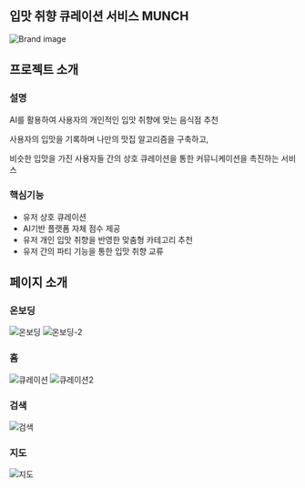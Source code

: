 ## 입맛 취향 큐레이션 서비스 MUNCH
![Brand image](https://github.com/vlmbuyd/MUNCH/assets/157789110/20f2959a-c3e0-413d-a7ef-2e27796a5ede)


## 프로젝트 소개

### 설명
AI를 활용하여 사용자의 개인적인 입맛 취향에 맞는 음식점 추천


사용자의 입맛을 기록하며 나만의 맛집 알고리즘을 구축하고,


비슷한 입맛을 가진 사용자들 간의 상호 큐레이션을 통한 커뮤니케이션을 촉진하는 서비스


### 핵심기능
+ 유저 상호 큐레이션
+ AI기반 플랫폼 자체 점수 제공
+ 유저 개인 입맛 취향을 반영한 맞춤형 카테고리 추천
+ 유저 간의 파티 기능을 통한 입맛 취향 교류



## 페이지 소개

### 온보딩
![온보딩](https://github.com/vlmbuyd/MUNCH/assets/157789110/9ccb74b1-cbdc-45fa-9f5e-262f5e1b5f65)
![온보딩-2](https://github.com/vlmbuyd/MUNCH/assets/157789110/89ace376-7b4e-4593-b4d5-f2e40021744a)

### 홈
![큐레이션](https://github.com/vlmbuyd/MUNCH/assets/157789110/9298591c-2182-405b-b45c-1d8aaf35fff3)
![큐레이션2](https://github.com/vlmbuyd/MUNCH/assets/157789110/5acdbc1c-7642-4cc6-93b2-0ad55ec1a73d)

### 검색
![검색](https://github.com/vlmbuyd/MUNCH/assets/157789110/98cff03b-a96f-48ea-908f-ad9164a3a50d)

### 지도
![지도](https://github.com/vlmbuyd/MUNCH/assets/157789110/19614f19-7721-4387-836e-6508c66b1f45)

